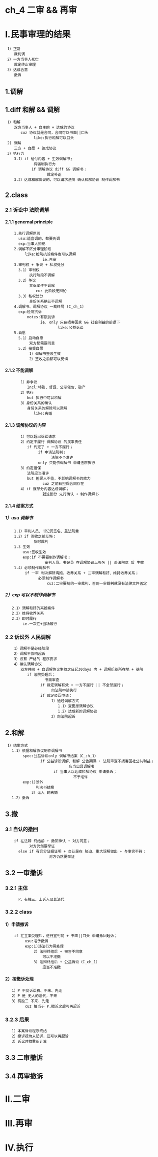# ch_4 二审 && 再审 

# I.民事审理的结果
     1）正常
        裁判调
     2）一方当事人死亡
        裁定终止审理
     3）达成合意
        撤诉

## 1.调解
## 1.diff 和解 && 调解
     1）和解
        双方当事人 + 自主的 + 达成的协议
           cuz 协议就是合同，合同可以书面||口头
                 like:执行和解可以口头
     2) 调解
        三方 + 自愿 + 达成协议
     3）执行力
        3.1）if 给付内容 + 生效调解书;
                 有强制执行力
                if 调解协议 diff && 调解书；
                       裁定补正
        3.2）达成和解协议的，可以请求法院 确认和解协议 制作调解书

## 2.class
### 2.1 诉讼中 法院调解
#### 2.1.1 genernal principle
        1.先行调解原则
          usu:适宜调的，都要先调
          exp:当事人拒绝
        2.调解不区分审理阶段
             like:检院抗诉案件也可以调解
                     ie.再审
        3.审判权 + 争议 + 私权处分
          3.1）审判权
               执行阶段不调解
          3.2）争议
               非诉案件不调解
                  cuz 此阶段无辩论
          3.3）私权处分
               身份关系确认不调解
        4.调解书、调解协议 一裁终局 (C_ch_1)
          exp:检院抗诉
              notes:有限抗诉
                    ie. only 只在损害国家 && 社会利益的前提下
                            like:公益诉讼
        5.自愿
          5.1）启动自愿
               双方都需要同意
          5.2）接受自愿
               1）调解书签收生效
               2）签收之前都可以反悔

#### 2.1.2 不能调解
           1）非争议
              Incl:特别、督促、公示催告、破产
           2）执行
              but 执行中可以和解
           3）身份关系的确认
              身份关系的解除可以调解
                 like:离婚

#### 2.1.3 调解协议的内容
           1）可以超出诉讼请求
           2）约定不履行 调解协议 的民事责任
              if 约定了 + 一方不履行；
                   if 申请法院判；
                         法院不予准许
                   only 只能依调解书 申请法院执行
           3）约定担保
              法院应当准许
              but 担保人不签，不影响调解书的效力
                     cuz 之前有担保合同存在
           4）if 就部分内容达成调解；
                     就这部分 先行确认 + 制作调解书

#### 2.1.4 结案方式
##### 1）usu 调解书
        1.1）审判人员、书记员签名、盖法院章
        1.2）if 签收之前反悔；
                 及时裁判
        1.3 生效
            usu:签收生效
            exp:if 不需要制作调解书；
                      审判人员、书记员 在调解协议上签名 || 盖法院章 后 生效 
        1.4）必须制作调解书
             if 一审 判决解除离婚、收养关系 + 二审调解和好、维持收养关系；
                   必须制作调解书
                       cuz:二审要制约一审裁判，否则一审裁判就没有法律文件否定

##### 2）exp 可以不制作调解书
       2.1）调解和好的离婚案件
       2.2）维持收养关系
       2.3）即时履行
            ie.一次性+当场履行

### 2.2 诉讼外 人民调解
        1）调解不是必经阶段
        2）调解不影响起诉
        3）没有 严格的 程序要求
        4）确认调解协议
           双方共同 + 自调解协议生效之日起30days 内 + 调解组织所在地 + 基院
              if 法院受理后；
                      书面审查 
                    if 裁定调解有效 + 一方不履行 || 不全部履行；
                         向法院申请执行
                    if 裁定驳回申请；
                         1）通过调解方式
                            1.1）变更原调解协议
                            1.2）达成新的调解协议
                         2）向法院起诉 

## 2.和解
     1）结案方式
       1.1）依据和解协议制作调解书
            spec:公益诉讼only 调解书结案（C_ch_1）
                    if 公益诉讼调解、和解 公告期满 + 法院审查不损害国社公共利益；
                                 应当出具调解书
                          if 当事人以达成和解协议 申请撤诉；
                                   不予准许
            exp:1)涉外
                  判决书结案
                2）无人 的离婚
       1.2）撤诉


## 3.撤
### 3.1 自认的撤回
        if 在法辩 终结前 + 撤回承认 + 对方同意；
               对方仍然要举证
          else if 有充分证据证明 + 自认是在 胁迫、重大误解做出 + 与事实不符；
                        对方仍然要举证

## 3.2 一审撤诉
### 3.2.1 主体
          P、有独三、上诉人及其法代

### 3.2.2 class
#### 1）申请撤诉
        if 在立案受理后，进行宣判前 + 书面||口头 申请撤回起诉；
             usu:准予撤诉
             exp:1)违法行为需处理
                 2）法辩终结后 + 被告不同意
                     可以不准撤
                 3）法辩终结后 + 公益诉讼（C_ch_1）
                     应当不准撤

#### 2）按撤诉处理
       1）P 不交诉讼费、不来、先走
       2）P 是 无人的法代，不来
       3）有独三 不来、先走
             cuz 相当于 P.撤诉之后可再起诉

### 3.2.3 后果
       1）本案诉讼程序终结
       2）撤诉视为未起诉，还可以再起诉
       3）诉讼时效重新计算

## 3.3 二审撤诉


## 3.4 再审撤诉





# II.二审



# III.再审


# IV.执行